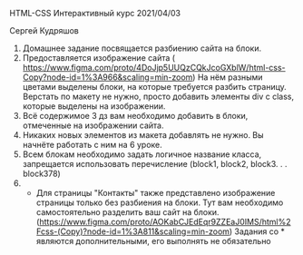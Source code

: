 HTML-CSS
Интерактивный курс 2021/04/03

Сергей Кудряшов

1. Домашнее задание посвящается разбиению сайта на блоки.
2. Предоставляется изображение сайта 
( https://www.figma.com/proto/4DoJjp5UUQzCQkJcoGXblW/html-css-Copy?node-id=1%3A966&scaling=min-zoom) 
На нём разными цветами выделены блоки, на которые требуется разбить страницу. 
Верстать по макету не нужно, просто добавить элементы div c class, которые выделены на изображении.
3. Всё содержимое 3 дз вам необходимо добавить в блоки, отмеченные на изображении сайта.
4. Никаких новых элементов из макета добавлять не нужно. Вы начнёте работать с ним на 6 уроке.
5. Всем блокам необходимо задать логичное название класса, 
запрещается использовать перечисление (block1, block2, block3. . . block378)
6. * Для страницы "Контакты" также представлено изображение страницы только без разбиения на блоки. 
Тут вам необходимо самостоятельно разделить ваш сайт на блоки. 
(https://www.figma.com/proto/AOKabCJEdEqr9ZZEaJ0IMS/html%2Fcss-(Copy)?node-id=1%3A811&scaling=min-zoom)
Задания со * являются дополнительными, его выполнять не обязательно